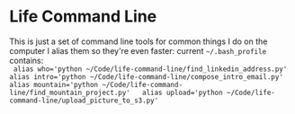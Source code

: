 # Life Command Line
This is just a set of command line tools for common things I do on the computer
I alias them so they're even faster: current `~/.bash_profile` contains:  
` 
alias who='python ~/Code/life-command-line/find_linkedin_address.py'  
alias intro='python ~/Code/life-command-line/compose_intro_email.py'  
alias mountain='python ~/Code/life-command-line/find_mountain_project.py'  
alias upload='python ~/Code/life-command-line/upload_picture_to_s3.py' 
`
